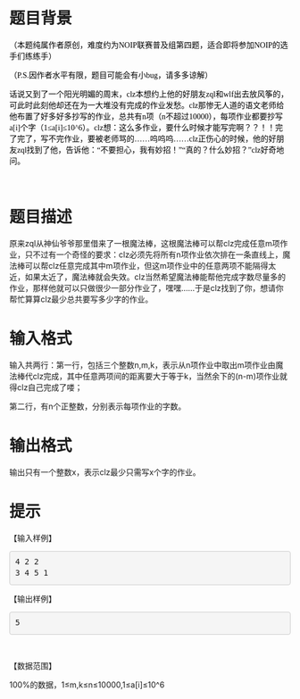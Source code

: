 # 

 
 # 题目背景 
<p style="color: rgb(0, 0, 0); font-family: &quot;Microsoft YaHei UI&quot;, &quot;Microsoft YaHei&quot;, &quot;Segou UI&quot;; font-size: 14px;">（本题纯属作者原创，难度约为NOIP联赛普及组第四题，适合即将参加NOIP的选手们练练手）</p>

<p style="color: rgb(0, 0, 0); font-family: &quot;Microsoft YaHei UI&quot;, &quot;Microsoft YaHei&quot;, &quot;Segou UI&quot;; font-size: 14px;">（P.S.因作者水平有限，题目可能会有小bug，请多多谅解）</p>

<p style="color: rgb(0, 0, 0); font-family: &quot;Microsoft YaHei UI&quot;, &quot;Microsoft YaHei&quot;, &quot;Segou UI&quot;; font-size: 14px;">话说又到了一个阳光明媚的周末，clz本想约上他的好朋友zql和wlf出去放风筝的，可此时此刻他却还在为一大堆没有完成的作业发愁。clz那惨无人道的语文老师给他布置了好多好多抄写的作业，总共有n项（n不超过10000），每项作业都要抄写a[i]个字<span style="color: rgb(0, 0, 0); font-family: &quot;Microsoft YaHei UI&quot;, &quot;Microsoft YaHei&quot;, &quot;Segou UI&quot;; font-size: 14px;">（1</span><span style="color: rgb(0, 0, 0); font-family: &quot;Microsoft YaHei UI&quot;, &quot;Microsoft YaHei&quot;, &quot;Segou UI&quot;; font-size: 14px;">&le;a[i]</span><span style="color: rgb(0, 0, 0); font-family: &quot;Microsoft YaHei UI&quot;, &quot;Microsoft YaHei&quot;, &quot;Segou UI&quot;; font-size: 14px;">&le;10^6</span><span style="color: rgb(0, 0, 0); font-family: &quot;Microsoft YaHei UI&quot;, &quot;Microsoft YaHei&quot;, &quot;Segou UI&quot;; font-size: 14px;">）。clz想：这么多作业，要什么时候才能写完啊？？！！完了完了，写不完作业，要被老师骂的&hellip;&hellip;呜呜呜&hellip;&hellip;clz正伤心的时候，他的好朋友zql找到了他，告诉他：&ldquo;不要担心，我有妙招！&rdquo;&ldquo;真的？什么妙招？&rdquo;clz好奇地问。</span></p>

<p style="color: rgb(0, 0, 0); font-family: &quot;Microsoft YaHei UI&quot;, &quot;Microsoft YaHei&quot;, &quot;Segou UI&quot;; font-size: 14px;">&nbsp;</p> 

 
 # 题目描述 
<p>原来zql从神仙爷爷那里借来了一根魔法棒，这根魔法棒可以帮clz完成任意m项作业，只不过有一个奇怪的要求：clz必须先将所有n项作业依次排在一条直线上，魔法棒可以帮clz任意完成其中m项作业，但这m项作业中的任意两项不能隔得太近，如果太近了，魔法棒就会失效。clz当然希望魔法棒能帮他完成字数尽量多的作业，那样他就可以只做很少一部分作业了，嘿嘿&hellip;&hellip;于是clz找到了你，想请你帮忙算算clz最少总共要写多少字的作业。</p> 

 
 # 输入格式 
<p>输入共两行：第一行，包括三个整数n,m,k，表示从n项作业中取出m项作业由魔法棒代clz完成，其中任意两项间的距离要大于等于k，当然余下的(n-m)项作业就得clz自己完成了喽；</p>

<p>第二行，有n个正整数，分别表示每项作业的字数。</p> 

 
 # 输出格式 
<p>输出只有一个整数x，表示clz最少只需写x个字的作业。</p> 

 
 # 提示 
<p>【输入样例】</p>

<pre class="content" style="box-sizing: inherit; overflow: auto; font-family: monospace, monospace; font-size: 14px; padding: 9.5px; margin-top: 0px; margin-bottom: 10px; line-height: 1.42857; word-break: break-all; background-color: rgb(245, 245, 245); border: 1px solid rgb(204, 204, 204); border-radius: 4px;">
<span class="sampledata" style="box-sizing: inherit;">4&nbsp;2&nbsp;2
3&nbsp;4&nbsp;5&nbsp;1</span></pre>

<p><span class="sampledata" style="box-sizing: inherit;">【输出样例】</span></p>

<pre class="content" style="box-sizing: inherit; overflow: auto; font-family: monospace, monospace; font-size: 14px; padding: 9.5px; margin-top: 0px; margin-bottom: 10px; line-height: 1.42857; word-break: break-all; background-color: rgb(245, 245, 245); border: 1px solid rgb(204, 204, 204); border-radius: 4px;">
<span class="sampledata" style="box-sizing: inherit;">5</span></pre>

<p>&nbsp;</p>

<p><span class="sampledata" style="box-sizing: inherit;">【数据范围】</span></p>

<p><span class="sampledata" style="box-sizing: inherit;">100%的数据，1</span>&le;m,k&le;n&le;10000,<span class="sampledata" style="box-sizing: inherit;">1</span>&le;a[i]&le;10^6</p> 

